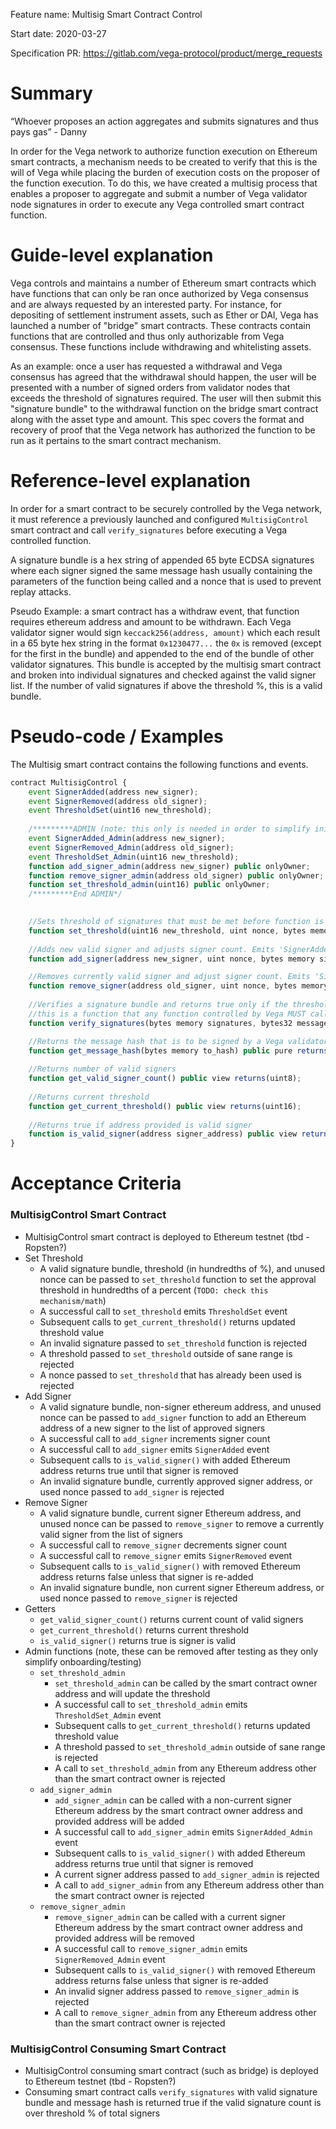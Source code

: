 Feature name: Multisig Smart Contract Control

Start date: 2020-03-27

Specification PR: https://gitlab.com/vega-protocol/product/merge_requests


# Summary
“Whoever proposes an action aggregates and submits signatures and thus pays gas” - Danny

In order for the Vega network to authorize function execution on Ethereum smart contracts, a mechanism needs to be created to verify that this is the will of Vega while placing the burden of execution costs on the proposer of the function execution. To do this, we have created a multisig process that enables a proposer to aggregate and submit a number of Vega validator node signatures in order to execute any Vega controlled smart contract function.       


# Guide-level explanation
Vega controls and maintains a number of Ethereum smart contracts which have functions that can only be ran once authorized by Vega consensus and are always requested by an interested party. 
For instance, for depositing of settlement instrument assets, such as Ether or DAI, Vega has launched a number of "bridge" smart contracts. These contracts contain functions that are controlled and thus only authorizable from Vega consensus. These functions include withdrawing and whitelisting assets.

As an example: once a user has requested a withdrawal and Vega consensus has agreed that the withdrawal should happen, the user will be presented with a number of signed orders from validator nodes that exceeds the threshold of signatures required. The user will then submit this "signature bundle" to the withdrawal function on the bridge smart contract along with the asset type and amount. 
This spec covers the format and recovery of proof that the Vega network has authorized the function to be run as it pertains to the smart contract mechanism.         

# Reference-level explanation
In order for a smart contract to be securely controlled by the Vega network, it must reference a previously launched and configured `MultisigControl` smart contract and call `verify_signatures` before executing a Vega controlled function.    

A signature bundle is a hex string of appended 65 byte ECDSA signatures where each signer signed the same message hash usually containing the parameters of the function being called and a nonce that is used to prevent replay attacks.

Pseudo Example:  a smart contract has a withdraw event, that function requires ethereum address and amount to be withdrawn. Each Vega validator signer would sign `keccack256(address, amount)` which each result in a 65 byte hex string in the format `0x1230477...` the `0x` is removed (except for the first in the bundle) and appended to the end of the bundle of other validator signatures. 
This bundle is accepted by the multisig smart contract and broken into individual signatures and checked against the valid signer list. If the number of valid signatures if above the threshold %, this is a valid bundle.   

# Pseudo-code / Examples
The Multisig smart contract contains the following functions and events.

```javascript
contract MultisigControl {
    event SignerAdded(address new_signer);
    event SignerRemoved(address old_signer);
    event ThresholdSet(uint16 new_threshold);
    
    /*********ADMIN (note: this only is needed in order to simplify initial onboarding of nodes, once ownership is surrendered these will no longer be available)*/
    event SignerAdded_Admin(address new_signer);
    event SignerRemoved_Admin(address old_signer);
    event ThresholdSet_Admin(uint16 new_threshold);
    function add_signer_admin(address new_signer) public onlyOwner;
    function remove_signer_admin(address old_signer) public onlyOwner;
    function set_threshold_admin(uint16) public onlyOwner;
    /*********End ADMIN*/
    

    //Sets threshold of signatures that must be met before function is executed. Emits 'ThresholdSet' event
    function set_threshold(uint16 new_threshold, uint nonce, bytes memory signatures) public;
    
    //Adds new valid signer and adjusts signer count. Emits 'SignerAdded' event
    function add_signer(address new_signer, uint nonce, bytes memory signatures) public;

    //Removes currently valid signer and adjust signer count. Emits 'SignerRemoved' event
    function remove_signer(address old_signer, uint nonce, bytes memory signatures) public;
    
    //Verifies a signature bundle and returns true only if the threshold of valid signers is met, 
    //this is a function that any function controlled by Vega MUST call to be securely controlled by the Vega network  
    function verify_signatures(bytes memory signatures, bytes32 message_hash) public returns(bool);

    //Returns the message hash that is to be signed by a Vega validator node 
    function get_message_hash(bytes memory to_hash) public pure returns(bytes32);
    
    //Returns number of valid signers
    function get_valid_signer_count() public view returns(uint8);
    
    //Returns current threshold
    function get_current_threshold() public view returns(uint16);
    
    //Returns true if address provided is valid signer
    function is_valid_signer(address signer_address) public view returns(bool);
}
```  

# Acceptance Criteria
### MultisigControl Smart Contract 
* MultisigControl smart contract is deployed to Ethereum testnet (tbd - Ropsten?)
* Set Threshold
  * A valid signature bundle, threshold (in hundredths of %), and unused nonce can be passed to `set_threshold` function to set the approval threshold in hundredths of a percent (`TODO: check this mechanism/math`)
  * A successful call to `set_threshold` emits `ThresholdSet` event
  * Subsequent calls to `get_current_threshold()` returns updated threshold value
  * An invalid signature passed to `set_threshold` function is rejected 
  * A threshold passed to `set_threshold` outside of sane range is rejected
  * A nonce passed to `set_threshold` that has already been used is rejected
* Add Signer 
  * A valid signature bundle, non-signer ethereum address, and unused nonce can be passed to `add_signer` function to add an Ethereum address of a new signer to the list of approved signers
  * A successful call to `add_signer` increments signer count
  * A successful call to `add_signer` emits `SignerAdded` event
  * Subsequent calls to `is_valid_signer()` with added Ethereum address returns true until that signer is removed 
  * An invalid signature bundle, currently approved signer address, or used nonce passed to `add_signer` is rejected
* Remove Signer
  * A valid signature bundle, current signer Ethereum address, and unused nonce can be passed to `remove_signer` to remove a currently valid signer from the list of signers
  * A successful call to `remove_signer` decrements signer count
  * A successful call to `remove_signer` emits `SignerRemoved` event
  * Subsequent calls to `is_valid_signer()` with removed Ethereum address returns false unless that signer is re-added
  * An invalid signature bundle, non current signer Ethereum address, or used nonce passed to `remove_signer` is rejected
* Getters
  * `get_valid_signer_count()` returns current count of valid signers
  * `get_current_threshold()` returns current threshold
  * `is_valid_signer()` returns true is signer is valid
* Admin functions (note, these can be removed after testing as they only simplify onboarding/testing)
  * `set_threshold_admin` 
    * `set_threshold_admin` can be called by the smart contract owner address and will update the threshold
    * A successful call to `set_threshold_admin` emits `ThresholdSet_Admin` event
    * Subsequent calls to `get_current_threshold()` returns updated threshold value
    * A threshold passed to `set_threshold_admin` outside of sane range is rejected
    * A call to `set_threshold_admin` from any Ethereum address other than the smart contract owner is rejected 
  * `add_signer_admin`
    * `add_signer_admin` can be called with a non-current signer Ethereum address by the smart contract owner address and provided address will be added
    * A successful call to `add_signer_admin` emits `SignerAdded_Admin` event
    * Subsequent calls to `is_valid_signer()` with added Ethereum address returns true until that signer is removed 
    * A current signer address passed to `add_signer_admin` is rejected
    * A call to `add_signer_admin` from any Ethereum address other than the smart contract owner is rejected
  * `remove_signer_admin`
    * `remove_signer_admin` can be called with a current signer Ethereum address by the smart contract owner address and provided address will be removed
    * A successful call to `remove_signer_admin` emits `SignerRemoved_Admin` event
    * Subsequent calls to `is_valid_signer()` with removed Ethereum address returns false unless that signer is re-added 
    * An invalid signer address passed to `remove_signer_admin` is rejected
    * A call to `remove_signer_admin` from any Ethereum address other than the smart contract owner is rejected

### MultisigControl Consuming Smart Contract
* MultisigControl consuming smart contract (such as bridge) is deployed to Ethereum testnet (tbd - Ropsten?)
* Consuming smart contract calls `verify_signatures` with valid signature bundle and message hash is returned true if the valid signature count is over threshold % of total signers 
 